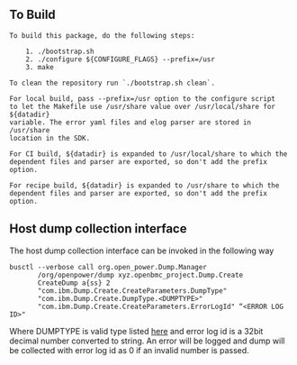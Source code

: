 ## To Build
```
To build this package, do the following steps:

    1. ./bootstrap.sh
    2. ./configure ${CONFIGURE_FLAGS} --prefix=/usr
    3. make

To clean the repository run `./bootstrap.sh clean`.
```

```
For local build, pass --prefix=/usr option to the configure script
to let the Makefile use /usr/share value over /usr/local/share for ${datadir}
variable. The error yaml files and elog parser are stored in /usr/share
location in the SDK.
```

```
For CI build, ${datadir} is expanded to /usr/local/share to which the
dependent files and parser are exported, so don't add the prefix option.
```

```
For recipe build, ${datadir} is expanded to /usr/share to which the
dependent files and parser are exported, so don't add the prefix option.
```

## Host dump collection interface

The host dump collection interface can be invoked in the following way

```
busctl --verbose call org.open_power.Dump.Manager
       /org/openpower/dump xyz.openbmc_project.Dump.Create
       CreateDump a{ss} 2
       "com.ibm.Dump.Create.CreateParameters.DumpType"
       "com.ibm.Dump.Create.DumpType.<DUMPTYPE>"
       "com.ibm.Dump.Create.CreateParameters.ErrorLogId" “<ERROR LOG ID>"
```

Where DUMPTYPE is valid type listed [here](https://github.com/openbmc/phosphor-dbus-interfaces/blob/master/yaml/com/ibm/Dump/Create.interface.yaml)
and error log id is a 32bit decimal number converted to string. An
error will be logged and dump will be collected with error log id as 0
if an invalid number is passed. 
